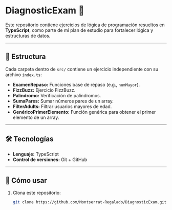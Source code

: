 # DiagnosticExam 🧩

Este repositorio contiene ejercicios de lógica de programación resueltos en **TypeScript**, como parte de mi plan de estudio para fortalecer lógica y estructuras de datos.

---

## 📂 Estructura

Cada carpeta dentro de `src/` contiene un ejercicio independiente con su archivo `index.ts`:
- **ExamenRepaso:** Funciones base de repaso (e.g., `numMayor`).
- **FizzBuzz:** Ejercicio FizzBuzz.
- **Palindromo:** Verificación de palíndromos.
- **SumaPares:** Sumar números pares de un array.
- **FilterAdults:** Filtrar usuarios mayores de edad.
- **GenéricoPrimerElemento:** Función genérica para obtener el primer elemento de un array.

---

## 🛠️ Tecnologías

- **Lenguaje:** TypeScript
- **Control de versiones:** Git + GitHub

---

## 🚀 Cómo usar

1. Clona este repositorio:
   ```bash
   git clone https://github.com/Montserrat-Regalado/DiagnosticExam.git
